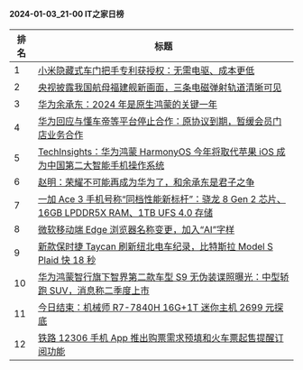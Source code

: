 #### 2024-01-03_21-00  IT之家日榜

| 排名 | 标题|
| --- | ---|
| 1 | [小米隐藏式车门把手专利获授权：无需电驱、成本更低](https://www.ithome.com/0/743/084.htm) |
| 2 | [央视披露我国航母福建舰新画面，三条电磁弹射轨道清晰可见](https://www.ithome.com/0/743/059.htm) |
| 3 | [华为余承东：2024 年是原生鸿蒙的关键一年](https://www.ithome.com/0/743/002.htm) |
| 4 | [华为回应与懂车帝等平台停止合作：原协议到期，暂缓会员门店业务合作](https://www.ithome.com/0/743/102.htm) |
| 5 | [TechInsights：华为鸿蒙 HarmonyOS 今年将取代苹果 iOS 成为中国第二大智能手机操作系统](https://www.ithome.com/0/743/110.htm) |
| 6 | [赵明：荣耀不可能再成为华为了，和余承东是君子之争](https://www.ithome.com/0/743/154.htm) |
| 7 | [一加 Ace 3 手机号称“同档性能新标杆”：骁龙 8 Gen 2 芯片、16GB LPDDR5X RAM、1TB UFS 4.0 存储](https://www.ithome.com/0/743/097.htm) |
| 8 | [微软移动端 Edge 浏览器名称变更，加入“AI”字样](https://www.ithome.com/0/743/016.htm) |
| 9 | [新款保时捷 Taycan 刷新纽北电车纪录，比特斯拉 Model S Plaid 快 18 秒](https://www.ithome.com/0/743/041.htm) |
| 10 | [华为鸿蒙智行旗下智界第二款车型 S9 无伪装谍照曝光：中型轿跑 SUV，消息称二季度上市](https://www.ithome.com/0/743/140.htm) |
| 11 | [今日结束：机械师 R7-7840H 16G+1T 迷你主机 2699 元探底](https://www.ithome.com/0/743/014.htm) |
| 12 | [铁路 12306 手机 App 推出购票需求预填和火车票起售提醒订阅功能](https://www.ithome.com/0/743/060.htm) |
